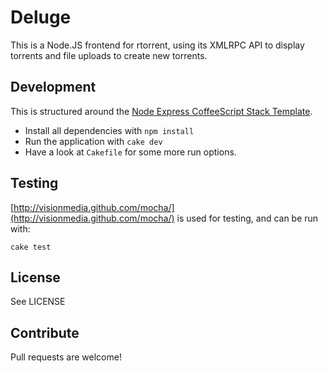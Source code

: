# Deluge

This is a Node.JS frontend for rtorrent, using its XMLRPC API to display
torrents and file uploads to create new torrents.

## Development

This is structured around the [Node Express CoffeeScript Stack
Template](wcmc.io/87ab).

  * Install all dependencies with `npm install`
  * Run the application with `cake dev`
  * Have a look at `Cakefile` for some more run options.

## Testing

[http://visionmedia.github.com/mocha/](http://visionmedia.github.com/mocha/) 
is used for testing, and can be run with:

    cake test

## License

See LICENSE

## Contribute

Pull requests are welcome!
